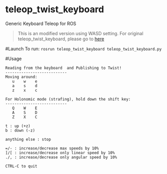 # teleop_twist_keyboard
Generic Keyboard Teleop for ROS
> This is an modified version using WASD setting. For original teleop_twist_keyboard, please go to [here](https://github.com/ros-teleop/teleop_twist_keyboard)

#Launch
To run: `rosrun teleop_twist_keyboard teleop_twist_keyboard.py`

#Usage
```
Reading from the keyboard  and Publishing to Twist!
---------------------------
Moving around:
   u    w    e
   a    s    d
   z    x    c

For Holonomic mode (strafing), hold down the shift key:
---------------------------
   Q    W    E
   A    S    D
   Z    X    C

t : up (+z)
b : down (-z)

anything else : stop

=/- : increase/decrease max speeds by 10%
]/[ : increase/decrease only linear speed by 10%
./, : increase/decrease only angular speed by 10%

CTRL-C to quit
```

